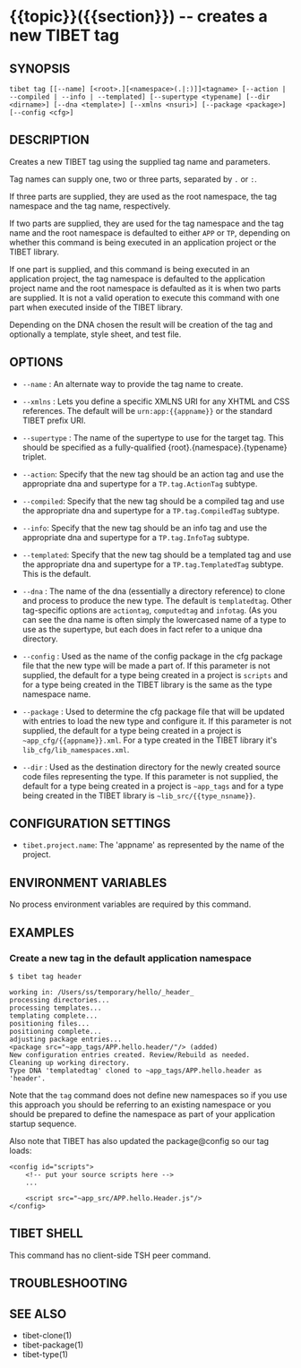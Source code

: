 {{topic}}({{section}}) -- creates a new TIBET tag
=============================================

## SYNOPSIS

`tibet tag [[--name] [<root>.][<namespace>(.|:)]]<tagname>
    [--action | --compiled | --info | --templated]
    [--supertype <typename] [--dir <dirname>] [--dna <template>]
    [--xmlns <nsuri>] [--package <package>] [--config <cfg>]`

## DESCRIPTION

Creates a new TIBET tag using the supplied tag name and parameters.

Tag names can supply one, two or three parts, separated by `.` or `:`.

If three parts are supplied, they are used as the root namespace,
the tag namespace and the tag name, respectively.

If two parts are supplied, they are used for the tag namespace and the tag
name and the root namespace is defaulted to either `APP` or `TP`, depending on
whether this command is being executed in an application project or the TIBET
library.

If one part is supplied, and this command is being executed in an application
project, the tag namespace is defaulted to the application project name and
the root namespace is defaulted as it is when two parts are supplied. It is not
a valid operation to execute this command with one part when executed inside of
the TIBET library.

Depending on the DNA chosen the result will be creation of the tag and
optionally a template, style sheet, and test file.

## OPTIONS

  * `--name` :
    An alternate way to provide the tag name to create.

  * `--xmlns` :
    Lets you define a specific XMLNS URI for any XHTML and CSS references. The
default will be `urn:app:{{appname}}` or the standard TIBET prefix URI.

  * `--supertype` :
    The name of the supertype to use for the target tag. This should be
specified as a fully-qualified {root}.{namespace}.{typename} triplet.

  * `--action`:
    Specify that the new tag should be an action tag and use the appropriate dna
and supertype for a `TP.tag.ActionTag` subtype.

  * `--compiled`:
    Specify that the new tag should be a compiled tag and use the appropriate
dna and supertype for a `TP.tag.CompiledTag` subtype.

  * `--info`:
    Specify that the new tag should be an info tag and use the appropriate
dna and supertype for a `TP.tag.InfoTag` subtype.

  * `--templated`:
    Specify that the new tag should be a templated tag and use the appropriate
dna and supertype for a `TP.tag.TemplatedTag` subtype. This is the default.

  * `--dna` :
    The name of the dna (essentially a directory reference) to clone and process
to produce the new type. The default is `templatedtag`. Other tag-specific
options are `actiontag`, `computedtag` and `infotag`. (As you can see the dna
name is often simply the lowercased name of a type to use as the supertype, but
each does in fact refer to a unique dna directory.

  * `--config` :
    Used as the name of the config package in the cfg package file that the
new type will be made a part of. If this parameter is not supplied, the default
for a type being created in a project is `scripts` and for a type being created
in the TIBET library is the same as the type namespace name.

  * `--package` :
    Used to determine the cfg package file that will be updated with entries to
load the new type and configure it. If this parameter is not supplied, the
default for a type being created in a project is `~app_cfg/{{appname}}.xml`. For
a type created in the TIBET library it's `lib_cfg/lib_namespaces.xml`.

  * `--dir` :
    Used as the destination directory for the newly created source code files
representing the type. If this parameter is not supplied, the default for a type
being created in a project is `~app_tags` and for a type being created in
the TIBET library is `~lib_src/{{type_nsname}}`.

## CONFIGURATION SETTINGS

  * `tibet.project.name`:
    The 'appname' as represented by the name of the project.

## ENVIRONMENT VARIABLES

No process environment variables are required by this command.

## EXAMPLES

### Create a new tag in the default application namespace


    $ tibet tag header

    working in: /Users/ss/temporary/hello/_header_
    processing directories...
    processing templates...
    templating complete...
    positioning files...
    positioning complete...
    adjusting package entries...
    <package src="~app_tags/APP.hello.header/"/> (added)
    New configuration entries created. Review/Rebuild as needed.
    Cleaning up working directory.
    Type DNA 'templatedtag' cloned to ~app_tags/APP.hello.header as 'header'.


Note that the `tag` command does not define new namespaces so if you use this
approach you should be referring to an existing namespace or you should be
prepared to define the namespace as part of your application startup sequence.

Also note that TIBET has also updated the package@config so our tag loads:

    <config id="scripts">
        <!-- put your source scripts here -->
        ...

        <script src="~app_src/APP.hello.Header.js"/>
    </config>

## TIBET SHELL

This command has no client-side TSH peer command.

## TROUBLESHOOTING


## SEE ALSO

  * tibet-clone(1)
  * tibet-package(1)
  * tibet-type(1)
